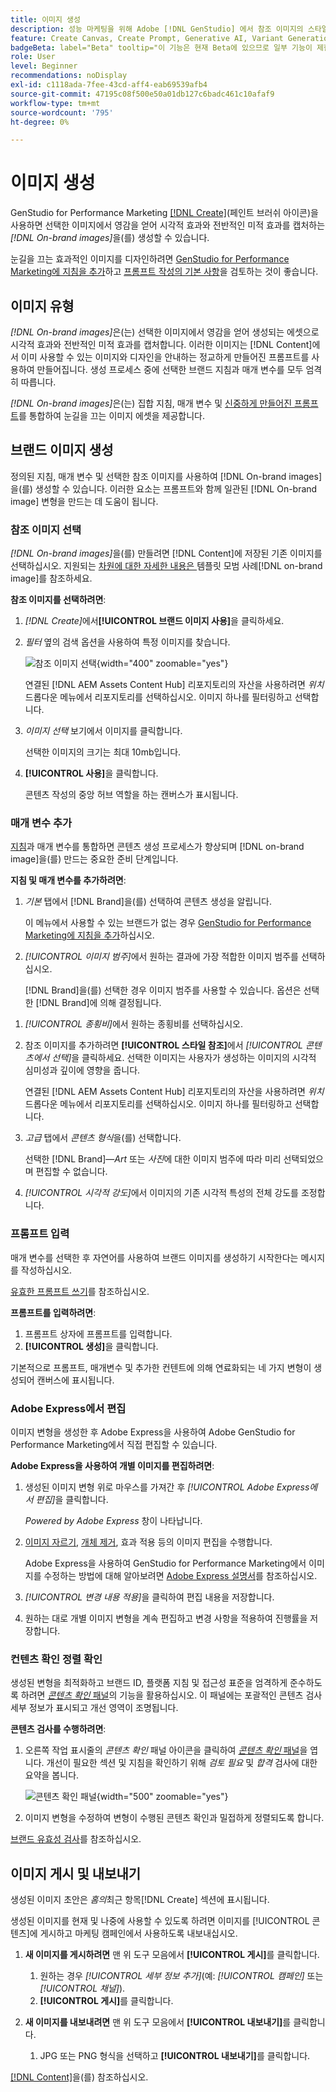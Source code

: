 ```yaml
---
title: 이미지 생성
description: 성능 마케팅을 위해 Adobe [!DNL GenStudio] 에서 참조 이미지의 스타일과 일치하는 이미지를 만듭니다.
feature: Create Canvas, Create Prompt, Generative AI, Variant Generation, Content Generation
badgeBeta: label="Beta" tooltip="이 기능은 현재 Beta에 있으므로 일부 기능이 제한되거나 변경될 수 있습니다."
role: User
level: Beginner
recommendations: noDisplay
exl-id: c1118ada-7fee-43cd-aff4-eab69539afb4
source-git-commit: 47195c08f500e50a01db127c6badc461c10afaf9
workflow-type: tm+mt
source-wordcount: '795'
ht-degree: 0%

---
```


# 이미지 생성

GenStudio for Performance Marketing [[!DNL Create]](/help/user-guide/create/overview.md)(페인트 브러쉬 아이콘)을 사용하면 선택한 이미지에서 영감을 얻어 시각적 효과와 전반적인 미적 효과를 캡처하는 _[!DNL On-brand images]_&#x200B;을(를) 생성할 수 있습니다.<!-- [two types of images](#image-types) using GenStudio for Performance Marketing [[!DNL Create]](/help/user-guide/create/overview.md) (paintbrush icon)—_[!DNL On-brand images]_ and _[!DNL Similar images]_. -->

눈길을 끄는 효과적인 이미지를 디자인하려면 [GenStudio for Performance Marketing에 지침을 추가](/help/user-guide/guidelines/add-guidelines.md)하고 [프롬프트 작성의 기본 사항](/help/user-guide/effective-prompts.md)을 검토하는 것이 좋습니다.

## 이미지 유형

_[!DNL On-brand images]_&#x200B;은(는) 선택한 이미지에서 영감을 얻어 생성되는 에셋으로 시각적 효과와 전반적인 미적 효과를 캡처합니다. 이러한 이미지는 [!DNL Content]에서 이미 사용할 수 있는 이미지와 디자인을 안내하는 정교하게 만들어진 프롬프트를 사용하여 만들어집니다. 생성 프로세스 중에 선택한 브랜드 지침과 매개 변수를 모두 엄격히 따릅니다.

_[!DNL On-brand images]_<!-- and _[!DNL Similar images]_ -->은(는) 집합 지침, 매개 변수 및 [신중하게 만들어진 프롬프트](/help/user-guide/effective-prompts.md)를 통합하여 눈길을 끄는 이미지 에셋을 제공합니다.

<!-- * _[!DNL Similar images]_—Image assets created with strong similarity to an existing selected image available in [!DNL Content]. When generating similar images, GenStudio for Performance Marketing redesigns the selected image, giving slight variations on the content to provide variety and nuance. -->

## 브랜드 이미지 생성

정의된 지침, 매개 변수 및 선택한 참조 이미지를 사용하여 [!DNL On-brand images]을(를) 생성할 수 있습니다. 이러한 요소는 프롬프트와 함께 일관된 [!DNL On-brand image] 변형을 만드는 데 도움이 됩니다.

### 참조 이미지 선택

_[!DNL On-brand images]_&#x200B;을(를) 만들려면 [!DNL Content]에 저장된 기존 이미지를 선택하십시오. 지원되는 [ 차원에 대한 자세한 내용은 ](/help/user-guide/content/best-practices-for-templates.md#follow-channel-specific-template-guidelines)템플릿 모범 사례[!DNL on-brand image]를 참조하세요.

**참조 이미지를 선택하려면**:

1. _[!DNL Create]_&#x200B;에서&#x200B;**[!UICONTROL 브랜드 이미지 사용]**&#x200B;을 클릭하세요.
1. _필터_ 옆의 검색 옵션을 사용하여 특정 이미지를 찾습니다.

   ![참조 이미지 선택](/help/assets/select-img.png){width="400" zoomable="yes"}

   연결된 [!DNL AEM Assets Content Hub] 리포지토리의 자산을 사용하려면 _위치_ 드롭다운 메뉴에서 리포지토리를 선택하십시오. 이미지 하나를 필터링하고 선택합니다.

1. _이미지 선택_ 보기에서 이미지를 클릭합니다.

   선택한 이미지의 크기는 최대 10mb입니다.

1. **[!UICONTROL 사용]**&#x200B;을 클릭합니다.

   콘텐츠 작성의 중앙 허브 역할을 하는 캔버스가 표시됩니다.

### 매개 변수 추가

[지침](/help/user-guide/guidelines/overview.md)과 매개 변수를 통합하면 콘텐츠 생성 프로세스가 향상되며 [!DNL on-brand image]을(를) 만드는 중요한 준비 단계입니다.

**지침 및 매개 변수를 추가하려면**:

1. _기본_ 탭에서 [!DNL Brand]을(를) 선택하여 콘텐츠 생성을 알립니다.

   이 메뉴에서 사용할 수 있는 브랜드가 없는 경우 [GenStudio for Performance Marketing에 지침을 추가](/help/user-guide/guidelines/add-guidelines.md)하십시오.

1. _[!UICONTROL 이미지 범주]_&#x200B;에서 원하는 결과에 가장 적합한 이미지 범주를 선택하십시오.

   [!DNL Brand]을(를) 선택한 경우 이미지 범주를 사용할 수 있습니다. 옵션은 선택한 [!DNL Brand]에 의해 결정됩니다.

<!-- 1. _(Optional)_ Select a custom model from _[!UICONTROL Model]_.

   Models are available if you access to [custom models in Firefly](https://adobedx.slack.com/archives/CMF1JGMLY/p1743534402774569). The _Models_ list will be blank if you do not have access. -->

1. _[!UICONTROL 종횡비]_&#x200B;에서 원하는 종횡비를 선택하십시오.
1. 참조 이미지를 추가하려면 **[!UICONTROL 스타일 참조]**&#x200B;에서 _[!UICONTROL 콘텐츠에서 선택]_&#x200B;을 클릭하세요. 선택한 이미지는 사용자가 생성하는 이미지의 시각적 심미성과 깊이에 영향을 줍니다.

   연결된 [!DNL AEM Assets Content Hub] 리포지토리의 자산을 사용하려면 _위치_ 드롭다운 메뉴에서 리포지토리를 선택하십시오. 이미지 하나를 필터링하고 선택합니다.

1. _고급_ 탭에서 _콘텐츠 형식_&#x200B;을(를) 선택합니다.

   선택한 [!DNL Brand]—_Art_ 또는 _사진_&#x200B;에 대한 이미지 범주에 따라 미리 선택되었으며 편집할 수 없습니다.

1. _[!UICONTROL 시각적 강도]_&#x200B;에서 이미지의 기존 시각적 특성의 전체 강도를 조정합니다.

### 프롬프트 입력

매개 변수를 선택한 후 자연어를 사용하여 브랜드 이미지를 생성하기 시작한다는 메시지를 작성하십시오.

[유효한 프롬프트 쓰기](/help/user-guide/effective-prompts.md)를 참조하십시오.

**프롬프트를 입력하려면**:

1. 프롬프트 상자에 프롬프트를 입력합니다.
1. **[!UICONTROL 생성]**&#x200B;을 클릭합니다.

기본적으로 프롬프트, 매개변수 및 추가한 컨텐트에 의해 연료화되는 네 가지 변형이 생성되어 캔버스에 표시됩니다.

### Adobe Express에서 편집

이미지 변형을 생성한 후 Adobe Express을 사용하여 Adobe GenStudio for Performance Marketing에서 직접 편집할 수 있습니다.

**Adobe Express을 사용하여 개별 이미지를 편집하려면**:

1. 생성된 이미지 변형 위로 마우스를 가져간 후 _[!UICONTROL Adobe Express에서 편집]_&#x200B;을 클릭합니다.

   _Powered by Adobe Express_ 창이 나타납니다.

1. [이미지 자르기](https://helpx.adobe.com/express/create-and-edit-images/edit-images/crop-images.html), [개체 제거](https://helpx.adobe.com/express/create-and-edit-images/create-and-modify-with-generative-ai/remove-objects-generative-fill.html), 효과 적용 등의 이미지 편집을 수행합니다.

   Adobe Express을 사용하여 GenStudio for Performance Marketing에서 이미지를 수정하는 방법에 대해 알아보려면 [Adobe Express 설명서](https://helpx.adobe.com/express/user-guide.html)를 참조하십시오.

1. _[!UICONTROL 변경 내용 적용]_&#x200B;을 클릭하여 편집 내용을 저장합니다.
1. 원하는 대로 개별 이미지 변형을 계속 편집하고 변경 사항을 적용하여 진행률을 저장합니다.

### 컨텐츠 확인 정렬 확인

생성된 변형을 최적화하고 브랜드 ID, 플랫폼 지침 및 접근성 표준을 엄격하게 준수하도록 하려면 [_콘텐츠 확인_ 패널](/help/user-guide/guidelines/brand-validation.md#content-check-panel)의 기능을 활용하십시오. 이 패널에는 포괄적인 콘텐츠 검사 세부 정보가 표시되고 개선 영역이 조명됩니다.

**콘텐츠 검사를 수행하려면**:

1. 오른쪽 작업 표시줄의 _콘텐츠 확인_ 패널 아이콘을 클릭하여 [_콘텐츠 확인_ 패널](/help/user-guide/guidelines/brand-validation.md#content-check-panel)을 엽니다. 개선이 필요한 섹션 및 지침을 확인하기 위해 *검토 필요* 및 *합격* 검사에 대한 요약을 봅니다.

   ![_콘텐츠 확인_ 패널](/help/assets/content-check-img.png){width="500" zoomable="yes"}

1. 이미지 변형을 수정하여 변형이 수행된 콘텐츠 확인과 밀접하게 정렬되도록 합니다.

[브랜드 유효성 검사](/help/user-guide/guidelines/brand-validation.md)를 참조하십시오.

<!-- ## Generate Similar images

You can quickly generate images similar to a selected image within [!DNL Content] from the [!DNL Create] home.

**To create _[!DNL Similar images]_**:

1. In _[!DNL Create]_, click **[!UICONTROL Similar images]**.
1. Use the search option, adjacent to _Filter_, to find a specific image.

   To use assets from a connected [!DNL AEM Assets Content Hub] repository, choose a repository from the _Location_ drop-down menu. Filter and select one image.

1. In the _Select image_ view, click on an image.
1. Click **[!UICONTROL Use]**.

   The Canvas, which serves as the central hub for content creation, is displayed. Four image variations similar to the original selected image appear.

   ![Generate similar images](/help/assets/generate-similar.png){width="400" zoomable="yes"} -->

## 이미지 게시 및 내보내기

생성된 이미지 초안은 _홈의_&#x200B;최근 항목[!DNL Create] 섹션에 표시됩니다.

생성된 이미지를 현재 및 나중에 사용할 수 있도록 하려면 이미지를 [!UICONTROL 콘텐츠]에 게시하고 마케팅 캠페인에서 사용하도록 내보내십시오.

1. **새 이미지를 게시하려면** 맨 위 도구 모음에서 **[!UICONTROL 게시]**&#x200B;를 클릭합니다.
   1. 원하는 경우 _[!UICONTROL 세부 정보 추가]_(예: _[!UICONTROL 캠페인]_ 또는 _[!UICONTROL 채널]_).
   1. **[!UICONTROL 게시]**&#x200B;를 클릭합니다.

1. **새 이미지를 내보내려면** 맨 위 도구 모음에서 **[!UICONTROL 내보내기]**&#x200B;를 클릭합니다.
   1. JPG 또는 PNG 형식을 선택하고 **[!UICONTROL 내보내기]**&#x200B;를 클릭합니다.

[[!DNL Content]](/help/user-guide/content/overview.md#search-and-find-approved-content)을(를) 참조하십시오.
